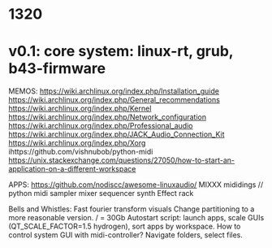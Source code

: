 # 1320
# v0.1: core system: linux-rt, grub, b43-firmware
MEMOS:
https://wiki.archlinux.org/index.php/Installation_guide
https://wiki.archlinux.org/index.php/General_recommendations
https://wiki.archlinux.org/index.php/Kernel
https://wiki.archlinux.org/index.php/Network_configuration
https://wiki.archlinux.org/index.php/Professional_audio
https://wiki.archlinux.org/index.php/JACK_Audio_Connection_Kit
https://wiki.archlinux.org/index.php/Xorg
ihttps://github.com/vishnubob/python-midi
https://unix.stackexchange.com/questions/27050/how-to-start-an-application-on-a-different-workspace

APPS:
https://github.com/nodiscc/awesome-linuxaudio/
MIXXX
mididings // python midi
sampler
mixer
sequencer 
synth
Effect rack

 Bells and Whistles:
 Fast fourier transform visuals
 Change partitioning to a more reasonable version. / = 30Gb
 Autostart script: launch apps, scale GUIs (QT_SCALE_FACTOR=1.5 hydrogen), sort apps by workspace.
 How to control system GUI with midi-controller? Navigate folders, select files. 
